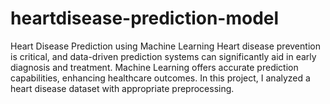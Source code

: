 # heartdisease-prediction-model
Heart Disease Prediction using Machine Learning Heart disease prevention is critical, and data-driven prediction systems can significantly aid in early diagnosis and treatment. Machine Learning offers accurate prediction capabilities, enhancing healthcare outcomes. In this project, I analyzed a heart disease dataset with appropriate preprocessing.
